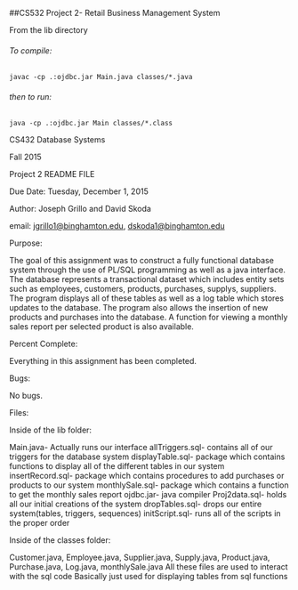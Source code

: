 ##CS532 Project 2- Retail Business Management System

From the lib directory
###### To compile:

    javac -cp .:ojdbc.jar Main.java classes/*.java
###### then to run:

    java -cp .:ojdbc.jar Main classes/*.class

CS432 Database Systems

Fall 2015

Project 2 README FILE

Due Date: Tuesday, December 1, 2015

Author: Joseph Grillo and David Skoda

email: jgrillo1@binghamton.edu, dskoda1@binghamton.edu


Purpose:

The goal of this assignment was to construct a fully functional database system
through the use of PL/SQL programming as well as a java interface. The database
represents a transactional dataset which includes entity sets such as employees, 
customers, products, purchases, supplys, suppliers. The program displays all of
these tables as well as a log table which stores updates to the database. The 
program also allows the insertion of new products and purchases into the database.
A function for viewing a monthly sales report per selected product is also available.

Percent Complete:

Everything in this assignment has been completed.

Bugs:

No bugs.

Files:

Inside of the lib folder:

Main.java- Actually runs our interface
allTriggers.sql- contains all of our triggers for the database system
displayTable.sql- package which contains functions to display all of 
the different tables in our system
insertRecord.sql- package which contains procedures to add purchases 
or products to our system
monthlySale.sql- package which contains a function to get the monthly
sales report
ojdbc.jar- java compiler
Proj2data.sql- holds all our initial creations of the system
dropTables.sql- drops our entire system(tables, triggers, sequences)
initScript.sql- runs all of the scripts in the proper order

Inside of the classes folder:

Customer.java, Employee.java, Supplier.java, Supply.java, 
Product.java, Purchase.java, Log.java, monthlySale.java
All these files are used to interact with the sql code
Basically just used for displaying tables from sql functions
